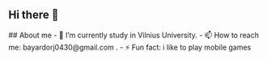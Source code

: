 ## Hi there 👋

<!--
**Bayardorj/Bayardorj** is a ✨ _special_ ✨ repository because its `README.md` (this file) appears on your GitHub profile.
--!>

## About me
- 🔭 I’m currently study in Vilnius University.
- 📫 How to reach me: bayardorj0430@gmail.com .
- ⚡ Fun fact: i like to play mobile games

